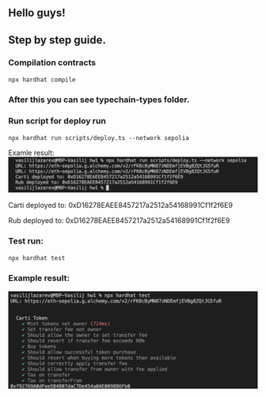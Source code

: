 ## Hello guys!

## Step by step guide.
### Compilation contracts
```
npx hardhat compile 
```
### After this you can see typechain-types folder.

### Run script for deploy run
```
npx hardhat run scripts/deploy.ts --network sepolia
```

Examle result:
![](/static/npx_run_hardhat.png)


Carti deployed to: 0xD16278EAEE8457217a2512a54168991Cf1f2f6E9

Rub deployed to: 0xD16278EAEE8457217a2512a54168991Cf1f2f6E9

### Test run:
```
npx hardhat test
```

### Example result:

![](/static/tests_result.png)
